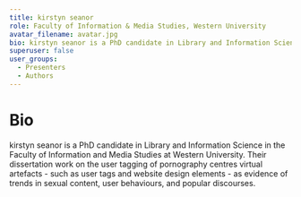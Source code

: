 ```yaml
---
title: kirstyn seanor
role: Faculty of Information & Media Studies, Western University
avatar_filename: avatar.jpg
bio: kirstyn seanor is a PhD candidate in Library and Information Science in the Faculty of Information and Media Studies at Western University. Their dissertation work on the user tagging of pornography centres virtual artefacts - such as user tags and website design elements - as evidence of trends in sexual content, user behaviours, and popular discourses.
superuser: false
user_groups:
  - Presenters
  - Authors
---
```

# Bio

kirstyn seanor is a PhD candidate in Library and Information Science in the Faculty of Information and Media Studies at Western University. Their dissertation work on the user tagging of pornography centres virtual artefacts - such as user tags and website design elements - as evidence of trends in sexual content, user behaviours, and popular discourses.
